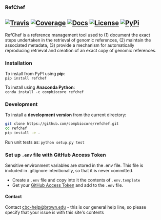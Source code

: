 ### RefChef

[![Travis](https://img.shields.io/travis/compbiocore/refchef/master.svg?style=flat-square)](https://travis-ci.org/compbiocore/refchef)
[![Coverage](https://img.shields.io/coveralls/github/rechef/refchef/master.svg?style=flat-square)](https://coveralls.io/github/compbiocore/refchef) [![Docs](https://img.shields.io/badge/docs-stable-blue.svg?style=flat-square)](https://compbiocore.github.io/refchef)
[![License](https://img.shields.io/badge/license-GPL_3.0-orange.svg?style=flat-square)](https://raw.githubusercontent.com/compbiocore/cbc-documentation-templates/master/LICENSE.md)
[![PyPi](https://img.shields.io/pypi/v/refchef.svg?style=flat-square)](https://pypi.org/project/refchef/)
---

RefChef is a reference management tool used to (1) document the exact steps undertaken in the retrieval of genomic references, (2) maintain the associated metadata, (3) provide a mechanism for automatically reproducing retrieval and creation of an exact copy of genomic references.

### Installation

To install from PyPI using **pip**:  
`pip install refchef`

To install using **Anaconda Python**:  
`conda install -c compbiocore refchef`


### Development
To install a **development version** from the current directory:  
```bash
git clone https://github.com/compbiocore/refchef.git
cd refchef
pip install -e .
```

Run unit tests as:
`python setup.py test`

### Set up `.env` file with GitHub Access Token
Sensitive environment variables are stored in the .env file. This file is included in .gitignore intentionally, so that it is never committed.
- Create a `.env` file and copy into it the contents of `.env.template`
- Get your [GitHub Access Token](https://help.github.com/articles/creating-a-personal-access-token-for-the-command-line/) and add to the `.env` file.


#### Contact
Contact cbc-help@brown.edu - this is our general help line, so please specify that your issue is with this site's contents
